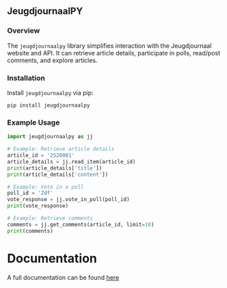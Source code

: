 ## JeugdjournaalPY

### Overview
The `jeugdjournaalpy` library simplifies interaction with the Jeugdjournaal website and API. It can retrieve article details, participate in polls, read/post comments, and explore articles.

### Installation
Install `jeugdjournaalpy` via pip:

```
pip install jeugdjournaalpy
```

### Example Usage
```python
import jeugdjournaalpy as jj

# Example: Retrieve article details
article_id = '2528081'
article_details = jj.read_item(article_id)
print(article_details['title'])
print(article_details['content'])

# Example: Vote in a poll
poll_id = 'Zdf'
vote_response = jj.vote_in_poll(poll_id)
print(vote_response)

# Example: Retrieve comments
comments = jj.get_comments(article_id, limit=10)
print(comments)
```
# Documentation
A full documentation can be found [here](https://github.com/hcr5/SomPy/blob/main/docs.md)